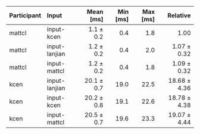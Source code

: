 | Participant | Input | Mean [ms] | Min [ms] | Max [ms] | Relative |
|:---|:---|---:|---:|---:|---:|
| mattcl | input-kcen | 1.1 ± 0.2 | 0.4 | 1.8 | 1.00 |
| mattcl | input-lanjian | 1.2 ± 0.2 | 0.4 | 2.0 | 1.07 ± 0.32 |
| mattcl | input-mattcl | 1.2 ± 0.2 | 0.4 | 1.8 | 1.09 ± 0.32 |
| kcen | input-lanjian | 20.1 ± 0.7 | 19.0 | 22.5 | 18.68 ± 4.36 |
| kcen | input-kcen | 20.2 ± 0.8 | 19.1 | 22.6 | 18.78 ± 4.38 |
| kcen | input-mattcl | 20.5 ± 0.7 | 19.6 | 23.3 | 19.07 ± 4.44 |
